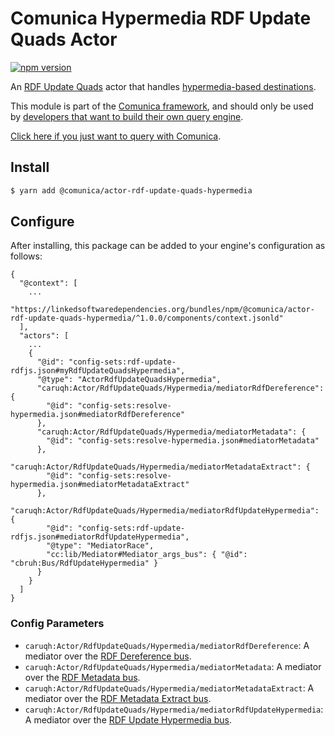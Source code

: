 # Comunica Hypermedia RDF Update Quads Actor

[![npm version](https://badge.fury.io/js/%40comunica%2Factor-rdf-update-quads-hypermedia.svg)](https://www.npmjs.com/package/@comunica/actor-rdf-update-quads-hypermedia)

An [RDF Update Quads](https://github.com/comunica/comunica/tree/master/packages/bus-rdf-update-quads) actor
that handles [hypermedia-based destinations](https://comunica.dev/docs/modify/advanced/hypermedia/).

This module is part of the [Comunica framework](https://github.com/comunica/comunica),
and should only be used by [developers that want to build their own query engine](https://comunica.dev/docs/modify/).

[Click here if you just want to query with Comunica](https://comunica.dev/docs/query/).

## Install

```bash
$ yarn add @comunica/actor-rdf-update-quads-hypermedia
```

## Configure

After installing, this package can be added to your engine's configuration as follows:
```text
{
  "@context": [
    ...
    "https://linkedsoftwaredependencies.org/bundles/npm/@comunica/actor-rdf-update-quads-hypermedia/^1.0.0/components/context.jsonld"  
  ],
  "actors": [
    ...
    {
      "@id": "config-sets:rdf-update-rdfjs.json#myRdfUpdateQuadsHypermedia",
      "@type": "ActorRdfUpdateQuadsHypermedia",
      "caruqh:Actor/RdfUpdateQuads/Hypermedia/mediatorRdfDereference": {
        "@id": "config-sets:resolve-hypermedia.json#mediatorRdfDereference"
      },
      "caruqh:Actor/RdfUpdateQuads/Hypermedia/mediatorMetadata": {
        "@id": "config-sets:resolve-hypermedia.json#mediatorMetadata"
      },
      "caruqh:Actor/RdfUpdateQuads/Hypermedia/mediatorMetadataExtract": {
        "@id": "config-sets:resolve-hypermedia.json#mediatorMetadataExtract"
      },
      "caruqh:Actor/RdfUpdateQuads/Hypermedia/mediatorRdfUpdateHypermedia": {
        "@id": "config-sets:rdf-update-rdfjs.json#mediatorRdfUpdateHypermedia",
        "@type": "MediatorRace",
        "cc:lib/Mediator#Mediator_args_bus": { "@id": "cbruh:Bus/RdfUpdateHypermedia" }
      }
    }
  ]
}
```

### Config Parameters

* `caruqh:Actor/RdfUpdateQuads/Hypermedia/mediatorRdfDereference`: A mediator over the [RDF Dereference bus](https://github.com/comunica/comunica/tree/master/packages/bus-rdf-dereference).
* `caruqh:Actor/RdfUpdateQuads/Hypermedia/mediatorMetadata`: A mediator over the [RDF Metadata bus](https://github.com/comunica/comunica/tree/master/packages/bus-rdf-metadata).
* `caruqh:Actor/RdfUpdateQuads/Hypermedia/mediatorMetadataExtract`: A mediator over the [RDF Metadata Extract bus](https://github.com/comunica/comunica/tree/master/packages/bus-rdf-metadata-extract).
* `caruqh:Actor/RdfUpdateQuads/Hypermedia/mediatorRdfUpdateHypermedia`: A mediator over the [RDF Update Hypermedia bus](https://github.com/comunica/comunica/tree/master/packages/bus-rdf-update-hypermedia).
